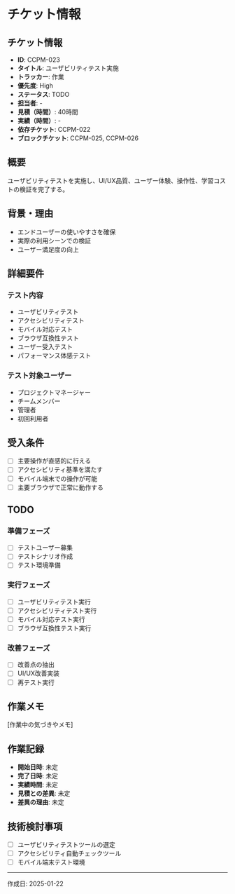# チケット情報

## チケット情報
- **ID**: CCPM-023
- **タイトル**: ユーザビリティテスト実施
- **トラッカー**: 作業
- **優先度**: High
- **ステータス**: TODO
- **担当者**: -
- **見積（時間）**: 40時間
- **実績（時間）**: -
- **依存チケット**: CCPM-022
- **ブロックチケット**: CCPM-025, CCPM-026

## 概要
ユーザビリティテストを実施し、UI/UX品質、ユーザー体験、操作性、学習コストの検証を完了する。

## 背景・理由
- エンドユーザーの使いやすさを確保
- 実際の利用シーンでの検証
- ユーザー満足度の向上

## 詳細要件
### テスト内容
- ユーザビリティテスト
- アクセシビリティテスト
- モバイル対応テスト
- ブラウザ互換性テスト
- ユーザー受入テスト
- パフォーマンス体感テスト

### テスト対象ユーザー
- プロジェクトマネージャー
- チームメンバー
- 管理者
- 初回利用者

## 受入条件
- [ ] 主要操作が直感的に行える
- [ ] アクセシビリティ基準を満たす
- [ ] モバイル端末での操作が可能
- [ ] 主要ブラウザで正常に動作する

## TODO
### 準備フェーズ
- [ ] テストユーザー募集
- [ ] テストシナリオ作成
- [ ] テスト環境準備

### 実行フェーズ
- [ ] ユーザビリティテスト実行
- [ ] アクセシビリティテスト実行
- [ ] モバイル対応テスト実行
- [ ] ブラウザ互換性テスト実行

### 改善フェーズ
- [ ] 改善点の抽出
- [ ] UI/UX改善実装
- [ ] 再テスト実行

## 作業メモ
[作業中の気づきやメモ]

## 作業記録
- **開始日時**: 未定
- **完了日時**: 未定
- **実績時間**: 未定
- **見積との差異**: 未定
- **差異の理由**: 未定

## 技術検討事項
- [ ] ユーザビリティテストツールの選定
- [ ] アクセシビリティ自動チェックツール
- [ ] モバイル端末テスト環境

---

作成日: 2025-01-22